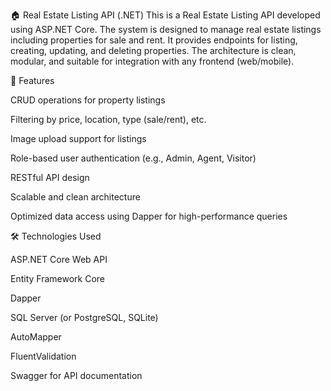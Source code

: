 🏠 Real Estate Listing API (.NET)
This is a Real Estate Listing API developed using ASP.NET Core. The system is designed to manage real estate listings including properties for sale and rent. It provides endpoints for listing, creating, updating, and deleting properties. The architecture is clean, modular, and suitable for integration with any frontend (web/mobile).

🚀 Features

CRUD operations for property listings

Filtering by price, location, type (sale/rent), etc.

Image upload support for listings

Role-based user authentication (e.g., Admin, Agent, Visitor)

RESTful API design

Scalable and clean architecture

Optimized data access using Dapper for high-performance queries

🛠️ Technologies Used

ASP.NET Core Web API

Entity Framework Core

Dapper

SQL Server (or PostgreSQL, SQLite)

AutoMapper

FluentValidation

Swagger for API documentation

